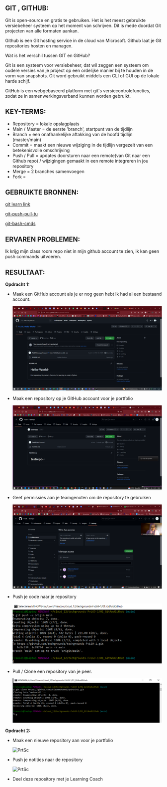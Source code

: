 ## GIT , GITHUB:

Git is open-source en gratis te gebruiken. Het is het meest gebruikte versiebeheer systeem
op het moment van schrijven. Dit is mede doordat Git projecten van alle formaten aankan.

Github is een Git hosting service in de cloud van Microsoft. Github laat je Git repositories hosten en managen. 

Wat is het verschil tussen GIT en GitHub?

Git is een systeem voor versiebeheer, dat wil zeggen een systeem om oudere versies van je project op een ordelijke manier bij te houden in de vorm van snapshots. Git word gebruikt middels een CLI of GUI op de lokale harde schijf.

GitHub is een webgebaseerd platform met git's versiecontrolefuncties, zodat ze in samenwerkingsverband kunnen worden gebruikt.

## KEY-TERMS:
* Repository = lokale opslagplaats
* Main / Master = de eerste 'branch', startpunt van de tijdlijn
* Branch = een onafhankelijke aftakking van de hoofd tijdlijn (master/main)
* Commit = maakt een nieuwe wijziging in de tijdlijn vergezelt van een betekenisvolle omschrijving 
* Push / Pull = updates doorsturen naar een remote(van Git naar een Github repo) / wijzigingen gemaakt in een remote integreren in jou repository
* Merge = 2 branches samenvoegen
* Fork = 

## GEBRUIKTE BRONNEN:

[git learn link](https://apwt.gitbook.io/leerlijn-git/)

[git-push-pull-tu](https://www.datacamp.com/tutorial/git-push-pull)

[git-bash-cmds](https://dev.classmethod.jp/articles/git-bash-commands/)

## ERVAREN PROBLEMEN:
Ik krijg mijn class room repo niet in mijn  github account te zien, ik kan geen push commands uitvoeren.

## RESULTAAT:

**Opdracht 1:**
* Maak een GitHub account als je er nog geen hebt
  Ik had al een bestaand account.

  ![PrtSc](../00_includes/GIT/githubacc.png) 

* Maak een repository op je GitHub account voor je portfolio

  ![PrtSc](../00_includes/GIT/testrepo.png)

* Geef permissies aan je teamgenoten om de repository te gebruiken

  ![PrtSc](../00_includes/GIT/collaborators.png)

* Push je code naar je repository

  ![PrtSc](../00_includes/GIT/gitpush.png)

* Pull / Clone een repository van je peer.

  ![PrtSc](../00_includes/GIT/cloneAhleem.png)


**Opdracht 2:**
* Maak een nieuwe repository aan voor je portfolio

  ![PrtSc](../00_includes/SCREENSHOTS/Git/2023-06-05_6.png)

* Push je notities naar de repository

  ![PrtSc](../00_includes/SCREENSHOTS/Git/2023-06-06_4.png)
  
* Deel deze repository met je Learning Coach
